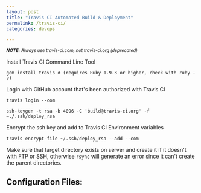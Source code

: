 ```yaml
---
layout: post
title: "Travis CI Automated Build & Deployment"
permalink: /travis-ci/
categories: devops

---
```


<small>*__NOTE__: Always use travis-ci.com, not travis-ci.org (deprecated)*</small>

Install Travis CI Command Line Tool
```shell
gem install travis # (requires Ruby 1.9.3 or higher, check with ruby -v)
```

Login with GitHub account that's been authorized with Travis CI
```shell
travis login --com
```

```shell
ssh-keygen -t rsa -b 4096 -C 'build@travis-ci.org' -f ~./.ssh/deploy_rsa
```

Encrypt the ssh key and add to Travis CI Environment variables
```shell
travis encrypt-file ~/.ssh/deploy_rsa --add --com
```

Make sure that target directory exists on server and create it if it doesn't with FTP or SSH, otherwise `rsync` will generate an error since it can't create the parent directories.

## Configuration Files:
<script src="https://gist.github.com/trvswgnr/4973a29408fcb51b7a2b9155d0994bfd.js"></script>
